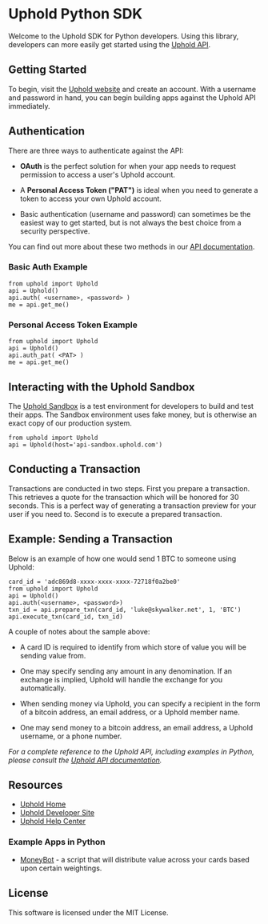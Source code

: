 # Uphold Python SDK

Welcome to the Uphold SDK for Python developers. Using this library, developers can more easily 
get started using the [Uphold API](https://developer.uphold.com/api/v0/). 

## Getting Started

To begin, visit the [Uphold website](http://uphold.com/) and create an account. With a 
username and password in hand, you can begin building apps against the Uphold API immediately. 

## Authentication

There are three ways to authenticate against the API:

* **OAuth** is the perfect solution for when your app needs to request permission to access a user's
Uphold account. 

* A **Personal Access Token ("PAT")** is ideal when you need to generate a token to access your own Uphold
account. 

* Basic authentication (username and password) can sometimes be the easiest way to get started, but is not always the best choice from a security perspective. 

You can find out more about these two methods in our [API documentation](https://developer.uphold.com/api/v0/#authentication). 

### Basic Auth Example

    from uphold import Uphold
    api = Uphold()
    api.auth( <username>, <password> )
    me = api.get_me()

### Personal Access Token Example

    from uphold import Uphold
    api = Uphold()
    api.auth_pat( <PAT> )
    me = api.get_me()

## Interacting with the Uphold Sandbox

The [Uphold Sandbox](https://developer.uphold.com/en/sandbox) is a test environment for developers to build and test their apps. The Sandbox environment uses fake money, but is otherwise an exact copy of our production system. 

    from uphold import Uphold
    api = Uphold(host='api-sandbox.uphold.com')

## Conducting a Transaction

Transactions are conducted in two steps. First you prepare a transaction. This retrieves a quote for the transaction which will be honored for 30 seconds. This is a perfect way of generating a transaction preview for your user if you need to. Second is to execute a prepared transaction. 

## Example: Sending a Transaction

Below is an example of how one would send 1 BTC to someone using Uphold:

    card_id = 'adc869d8-xxxx-xxxx-xxxx-72718f0a2be0'
    from uphold import Uphold
    api = Uphold()
    api.auth(<username>, <password>)
    txn_id = api.prepare_txn(card_id, 'luke@skywalker.net', 1, 'BTC')
    api.execute_txn(card_id, txn_id)

A couple of notes about the sample above:

* A card ID is required to identify from which store of value you will be sending value from.

* One may specify sending any amount in any denomination. If an exchange is implied, Uphold
  will handle the exchange for you automatically.

* When sending money via Uphold, you can specify a recipient in the form of a bitcoin address,
  an email address, or a Uphold member name.

* One may send money to a bitcoin address, an email address, a Uphold username, 
  or a phone number. 

*For a complete reference to the Uphold API, including examples in Python, please consult 
the [Uphold API documentation](http://developer.uphold.com/).*

## Resources

* [Uphold Home](http://uphold.com/)
* [Uphold Developer Site](http://developer.uphold.com/)
* [Uphold Help Center](http://support.uphold.com/)      

### Example Apps in Python

* [MoneyBot](https://github.com/jneves/moneybot) - a script that will distribute value across your cards based upon certain weightings. 

## License

This software is licensed under the MIT License. 
